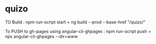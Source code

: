# quizo
TO Build : 
npm run-script start =  ng build --prod --base-href "/quizo/"

To PUSH to gh-pages using angular-cli-ghpages :
npm run-script push = npx angular-cli-ghpages --dir=www


